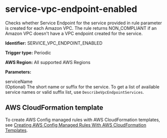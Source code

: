 # service\-vpc\-endpoint\-enabled<a name="service-vpc-endpoint-enabled"></a>

Checks whether Service Endpoint for the service provided in rule parameter is created for each Amazon VPC\. The rule returns NON\_COMPLIANT if an Amazon VPC doesn't have a VPC endpoint created for the service\.

**Identifier:** SERVICE\_VPC\_ENDPOINT\_ENABLED

**Trigger type:** Periodic

**AWS Region:** All supported AWS Regions 

**Parameters:**

serviceName  
\(Optional\) The short name or suffix for the service\. To get a list of available service names or valid suffix list, use `DescribeVpcEndpointServices`\. 

## AWS CloudFormation template<a name="w24aac11c29c17d337c15"></a>

To create AWS Config managed rules with AWS CloudFormation templates, see [Creating AWS Config Managed Rules With AWS CloudFormation Templates](aws-config-managed-rules-cloudformation-templates.md)\.